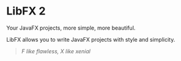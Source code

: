 # LibFX 2

Your JavaFX projects, more simple, more beautiful.

LibFX allows you to write JavaFX projects with style and simplicity.

>_F like flawless, X like xenial_